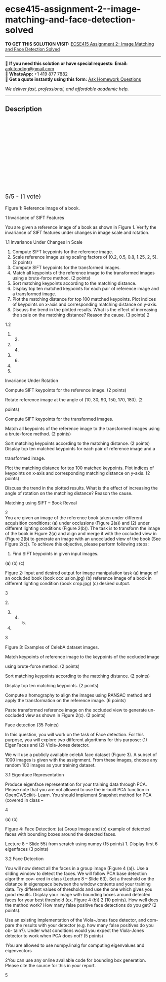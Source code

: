 # ecse415-assignment-2--image-matching-and-face-detection-solved
**TO GET THIS SOLUTION VISIT:** [ECSE415 Assignment 2- Image Matching and Face Detection Solved](https://www.ankitcodinghub.com/product/ecse415-assignment-2-image-matching-and-face-detection-solved/)


---

📩 **If you need this solution or have special requests:** **Email:** ankitcoding@gmail.com  
📱 **WhatsApp:** +1 419 877 7882  
📄 **Get a quote instantly using this form:** [Ask Homework Questions](https://www.ankitcodinghub.com/services/ask-homework-questions/)

*We deliver fast, professional, and affordable academic help.*

---

<h2>Description</h2>



<div class="kk-star-ratings kksr-auto kksr-align-center kksr-valign-top" data-payload="{&quot;align&quot;:&quot;center&quot;,&quot;id&quot;:&quot;92517&quot;,&quot;slug&quot;:&quot;default&quot;,&quot;valign&quot;:&quot;top&quot;,&quot;ignore&quot;:&quot;&quot;,&quot;reference&quot;:&quot;auto&quot;,&quot;class&quot;:&quot;&quot;,&quot;count&quot;:&quot;1&quot;,&quot;legendonly&quot;:&quot;&quot;,&quot;readonly&quot;:&quot;&quot;,&quot;score&quot;:&quot;5&quot;,&quot;starsonly&quot;:&quot;&quot;,&quot;best&quot;:&quot;5&quot;,&quot;gap&quot;:&quot;4&quot;,&quot;greet&quot;:&quot;Rate this product&quot;,&quot;legend&quot;:&quot;5\/5 - (1 vote)&quot;,&quot;size&quot;:&quot;24&quot;,&quot;title&quot;:&quot;&nbsp;ECSE415 Assignment 2- Image Matching and Face Detection Solved&nbsp;&quot;,&quot;width&quot;:&quot;138&quot;,&quot;_legend&quot;:&quot;{score}\/{best} - ({count} {votes})&quot;,&quot;font_factor&quot;:&quot;1.25&quot;}">

<div class="kksr-stars">

<div class="kksr-stars-inactive">
            <div class="kksr-star" data-star="1" style="padding-right: 4px">


<div class="kksr-icon" style="width: 24px; height: 24px;"></div>
        </div>
            <div class="kksr-star" data-star="2" style="padding-right: 4px">


<div class="kksr-icon" style="width: 24px; height: 24px;"></div>
        </div>
            <div class="kksr-star" data-star="3" style="padding-right: 4px">


<div class="kksr-icon" style="width: 24px; height: 24px;"></div>
        </div>
            <div class="kksr-star" data-star="4" style="padding-right: 4px">


<div class="kksr-icon" style="width: 24px; height: 24px;"></div>
        </div>
            <div class="kksr-star" data-star="5" style="padding-right: 4px">


<div class="kksr-icon" style="width: 24px; height: 24px;"></div>
        </div>
    </div>

<div class="kksr-stars-active" style="width: 138px;">
            <div class="kksr-star" style="padding-right: 4px">


<div class="kksr-icon" style="width: 24px; height: 24px;"></div>
        </div>
            <div class="kksr-star" style="padding-right: 4px">


<div class="kksr-icon" style="width: 24px; height: 24px;"></div>
        </div>
            <div class="kksr-star" style="padding-right: 4px">


<div class="kksr-icon" style="width: 24px; height: 24px;"></div>
        </div>
            <div class="kksr-star" style="padding-right: 4px">


<div class="kksr-icon" style="width: 24px; height: 24px;"></div>
        </div>
            <div class="kksr-star" style="padding-right: 4px">


<div class="kksr-icon" style="width: 24px; height: 24px;"></div>
        </div>
    </div>
</div>


<div class="kksr-legend" style="font-size: 19.2px;">
            5/5 - (1 vote)    </div>
    </div>
<div class="page" title="Page 1">
<div class="layoutArea">
<div class="column">
&nbsp;

</div>
</div>
</div>
<div class="page" title="Page 2">
<div class="layoutArea">
<div class="column">
Figure 1: Reference image of a book.

1 Invariance of SIFT Features

You are given a reference image of a book as shown in Figure 1. Verify the invariance of SIFT features under changes in image scale and rotation.

1.1 Invariance Under Changes in Scale

<ol>
<li>Compute SIFT keypoints for the reference image.</li>
<li>Scale reference image using scaling factors of (0.2, 0.5, 0.8, 1.25, 2, 5). (2
points)
</li>
<li>Compute SIFT keypoints for the transformed images.</li>
<li>Match all keypoints of the reference image to the transformed images using a brute-force method. (2 points)</li>
<li>Sort matching keypoints according to the matching distance.</li>
<li>Display top ten matched keypoints for each pair of reference image and a
transformed image.
</li>
<li>Plot the matching distance for top 100 matched keypoints. Plot indices of keypoints on x-axis and corresponding matching distance on y-axis.</li>
<li>Discuss the trend in the plotted results. What is the effect of increasing the scale on the matching distance? Reason the cause. (3 points)
2
</li>
</ol>
</div>
</div>
</div>
<div class="page" title="Page 3">
<div class="layoutArea">
<div class="column">
1.2

1. 2.

3. 4.

5. 6.

7.

8.

</div>
<div class="column">
Invariance Under Rotation

Compute SIFT keypoints for the reference image. (2 points)

Rotate reference image at the angle of (10, 30, 90, 150, 170, 180). (2

points)

Compute SIFT keypoints for the transformed images.

Match all keypoints of the reference image to the transformed images using a brute-force method. (2 points)

Sort matching keypoints according to the matching distance. (2 points) Display top ten matched keypoints for each pair of reference image and a

transformed image.

Plot the matching distance for top 100 matched keypoints. Plot indices of keypoints on x-axis and corresponding matching distance on y-axis. (2 points)

Discuss the trend in the plotted results. What is the effect of increasing the angle of rotation on the matching distance? Reason the cause.

Matching using SIFT – Book Reveal

</div>
</div>
<div class="layoutArea">
<div class="column">
2

</div>
</div>
<div class="layoutArea">
<div class="column">
You are given an image of the reference book taken under different acquisition conditions: (a) under occlusions (Figure 2(a)) and (2) under different lighting conditions (Figure 2(b)). The task is to transform the image of the book in Figure 2(a) and align and merge it with the occluded view in (Figure 2(b) to generate an image with an unoccluded view of the book (See Figure 2(c)). To achieve this objective, please perform following steps:

1. Find SIFT keypoints in given input images.

(a) (b) (c)

Figure 2: Input and desired output for image manipulation task (a) image of an occluded book (book occlusion.jpg) (b) reference image of a book in different lighting condition (book crop.jpg) (c) desired output.

3

</div>
</div>
</div>
<div class="page" title="Page 4">
<div class="layoutArea">
<div class="column">
2.

3. 4. 5.

6.

3

</div>
<div class="column">
Figure 3: Examples of CelebA dataset images.

Match keypoints of reference image to the keypoints of the occluded image

using brute-force method. (2 points)

Sort matching keypoints according to the matching distance. (2 points)

Display top ten matching keypoints. (2 points)

Compute a homography to align the images using RANSAC method and apply the transformation on the reference image. (6 points)

Paste transformed reference image on the occluded view to generate un- occluded view as shown in Figure 2(c). (2 points)

Face detection (35 Points)

</div>
</div>
<div class="layoutArea">
<div class="column">
In this question, you will work on the task of Face detection. For this purpose, you will explore two different algorithms for this purpose: (1) EigenFaces and (2) Viola-Jones detector.

We will use a publicly available celebA face dataset (Figure 3). A subset of 1000 images is given with the assignment. From these images, choose any random 100 images as your training dataset.

3.1 Eigenface Representation

Produce eigenface representation for your training data through PCA. Please note that you are not allowed to use the in-built PCA function in OpenCV/Scikit- Learn. You should implement Snapshot method for PCA (covered in class –

4

</div>
</div>
</div>
<div class="page" title="Page 5">
<div class="layoutArea">
<div class="column">
(a) (b)

Figure 4: Face Detection: (a) Group Image and (b) example of detected faces with bounding boxes around the detected faces.

Lecture 8 – Slide 55) from scratch using numpy (15 points) 1. Display first 6 eigenfaces (3 points)

3.2 Face Detection

You will now detect all the faces in a group image (Figure 4 (a)). Use a sliding window to detect the faces. We will follow PCA base detection algorithm cov- ered in class (Lecture 8 – Slide 63). Set a threshold on the distance in eigenspace between the window contents and your training data. Try different values of thresholds and use the one which gives you good results. Display your image with bounding boxes around detected faces for your best threshold (ex. Figure 4 (b)) 2 (10 points). How well does the method work? How many false positive face detections do you get? (2 points).

Use an existing implementation of the Viola-Jones face detector, and com- pare the results with your detector (e.g. how many false positives do you ob- tain?). Under what conditions would you expect the Viola-Jones detector to work when PCA does not? (5 points)

</div>
</div>
<div class="layoutArea">
<div class="column">
1You are allowed to use numpy.linalg for computing eigenvalues and eigenvectors

2You can use any online available code for bounding box generation. Please cite the source for this in your report.

5

</div>
</div>
</div>
